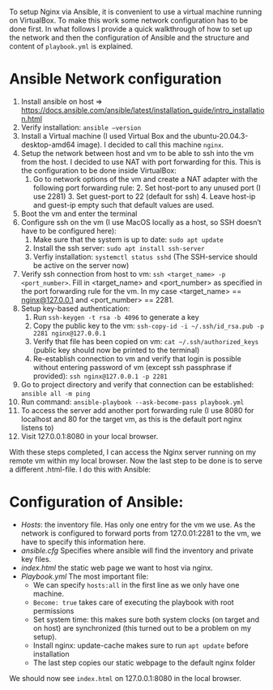 To setup Nginx via Ansible, it is convenient to use a virtual machine running on VirtualBox. To make this work some
network configuration has to be done first. In what follows I provide a quick walkthrough of how to set up 
the network and then the configuration of Ansible and the structure and content of `playbook.yml` is explained.

# Ansible Network configuration
1. Install ansible on host
     => https://docs.ansible.com/ansible/latest/installation_guide/intro_installation.html 
3. Verify installation: `ansible —version`
4. Install a Virtual machine (I used Virtual Box and the ubuntu-20.04.3-desktop-amd64 image). I decided to call this machine `nginx`.
5. Setup the network between host and vm to be able to ssh into the vm from the host. I decided to use NAT with port forwarding for this. This is the configuration to be done inside VirtualBox:
    1. Go to network options of the vm and create a NAT adapter with the following port forwarding rule: 
        2. Set host-port to any unused port (I use 2281) 
        3. Set guest-port to 22 (default for ssh)
        4. Leave host-ip and guest-ip empty such that default values are used.
6. Boot the vm and enter the terminal
7. Configure ssh on the vm (I use MacOS locally as a host, so SSH doesn’t have to be configured here): 
    1. Make sure that the system is up to date: `sudo apt update`
    2. Install the ssh server: `sudo apt install ssh-server`
    3. Verfiy installation: `systemctl status sshd` (The SSH-service should be active on the server now)
8. Verify ssh connection from host to vm: `ssh <target_name> -p <port_number>`. Fill in <target_name> and <port_number> as specified in the port forwarding rule for the vm. In my case <target_name> == nginx@127.0.0.1 and <port_number> == 2281. 
9. Setup key-based authentication:
    1. Run `ssh-keygen -t rsa -b 4096` to generate a key
    2. Copy the public key to the vm: `ssh-copy-id -i ~/.ssh/id_rsa.pub -p 2281 nginx@127.0.0.1`
    3. Verify that file has been copied on vm: `cat ~/.ssh/authorized_keys` (public key should now be printed to the terminal)
    4. Re-establish connection to vm and verify that login is possible without entering password of vm (except ssh passphrase if provided): `ssh nginx@127.0.0.1 -p 2281`
10. Go to project directory and verify that connection can be established: `ansible all -m ping`
11. Run command: `ansible-playbook --ask-become-pass playbook.yml`
12. To access the server add another port forwarding rule (I use 8080 for localhost and 80 for the target vm, as this is the default port nginx listens to) 
13. Visit 127.0.0.1:8080 in your local browser.

With these steps completed, I can access the Nginx server running on my remote vm within my local browser. Now the last step to be done is to serve a different .html-file. I do this with Ansible:

# Configuration of Ansible:
- *Hosts*: the inventory file. Has only one entry for the vm we use. As the network is configured to forward ports from 127.0.01:2281 to the vm, we have to specify this information here.
- *ansible.cfg* Specifies where ansible will find the inventory and private key files.
- *index.html* the static web page we want to host via nginx.
- *Playbook.yml* The most important file:
    - We can specify `hosts:all` in the first line as we only have one machine.
    - `Become: true` takes care of executing the playbook with root permissions
    - Set system time: this makes sure both system clocks (on target and on host) are synchronized (this turned out to be a problem on my setup).
    - Install nginx: update-cache makes sure to run `apt update` before installation
    - The last step copies our static webpage to the default nginx folder
 
We should now see `index.html` on 127.0.0.1:8080 in the local browser.
